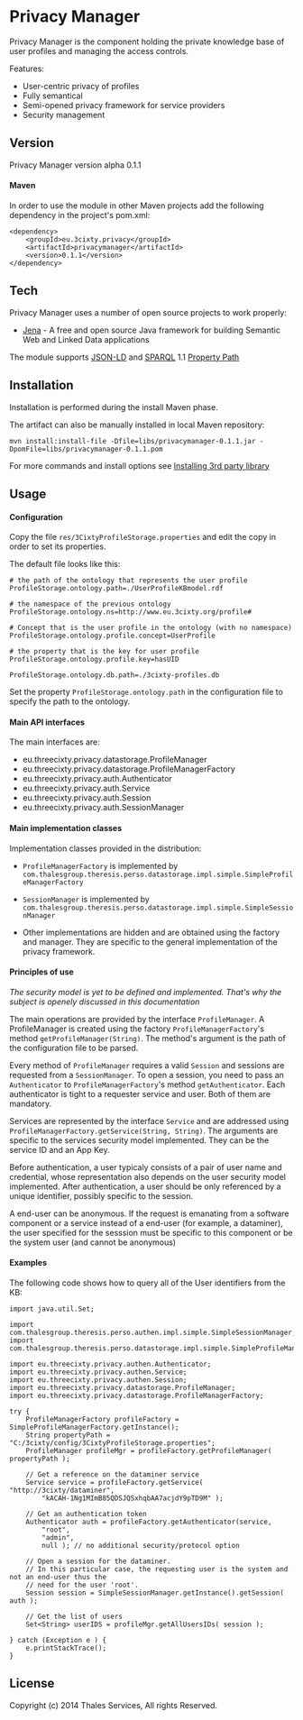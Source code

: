 Privacy Manager
=========
Privacy Manager is the component holding the private knowledge base of user profiles and managing the access controls.

Features:
  - User-centric privacy of profiles
  - Fully semantical
  - Semi-opened privacy framework for service providers
  - Security management

Version
----
Privacy Manager version alpha 0.1.1

#### Maven
In order to use the module in other Maven projects add the following dependency in the project's pom.xml:

```
<dependency>
    <groupId>eu.3cixty.privacy</groupId>
    <artifactId>privacymanager</artifactId>
    <version>0.1.1</version>
</dependency>

```

Tech
-----------
Privacy Manager uses a number of open source projects to work properly:

* [Jena] - A free and open source Java framework for building Semantic Web and Linked Data applications

The module supports [JSON-LD] and [SPARQL] 1.1 [Property Path][1]

Installation
-----------

Installation is performed during the install Maven phase.

The artifact can also be manually installed in local Maven repository:

```mvn install:install-file -Dfile=libs/privacymanager-0.1.1.jar -DpomFile=libs/privacymanager-0.1.1.pom```

For more commands and install options see [Installing 3rd party library][2]

Usage
-----------

#### Configuration

Copy the file ```res/3CixtyProfileStorage.properties``` and edit the copy in order to set its properties.

The default file looks like this:

```
# the path of the ontology that represents the user profile
ProfileStorage.ontology.path=./UserProfileKBmodel.rdf

# the namespace of the previous ontology
ProfileStorage.ontology.ns=http://www.eu.3cixty.org/profile#

# Concept that is the user profile in the ontology (with no namespace)
ProfileStorage.ontology.profile.concept=UserProfile

# the property that is the key for user profile
ProfileStorage.ontology.profile.key=hasUID

ProfileStorage.ontology.db.path=./3cixty-profiles.db
```

Set the property ```ProfileStorage.ontology.path``` in the configuration file to specify the path to the ontology.

#### Main API interfaces

The main interfaces are:
* eu.threecixty.privacy.datastorage.ProfileManager
* eu.threecixty.privacy.datastorage.ProfileManagerFactory
* eu.threecixty.privacy.auth.Authenticator
* eu.threecixty.privacy.auth.Service
* eu.threecixty.privacy.auth.Session
* eu.threecixty.privacy.auth.SessionManager

#### Main implementation classes
Implementation classes provided in the distribution:
* ```ProfileManagerFactory``` is implemented by ```com.thalesgroup.theresis.perso.datastorage.impl.simple.SimpleProfileManagerFactory```

* ```SessionManager``` is implemented by ```com.thalesgroup.theresis.perso.datastorage.impl.simple.SimpleSessionManager```

* Other implementations are hidden and are obtained using the factory and manager. They are specific to the general implementation of the privacy framework.

#### Principles of use

*The security model is yet to be defined and implemented. That's why the subject is openely discussed in this documentation*

The main operations are provided by the interface ```ProfileManager```. A ProfileManager is created using the factory ```ProfileManagerFactory```'s method ```getProfileManager(String)```. The method's argument is the path of the configuration file to be parsed.

Every method of ```ProfileManager``` requires a valid ```Session``` and sessions are requested from a ```SessionManager```. To open a session, you need to pass an ```Authenticator``` to ```ProfileManagerFactory```'s method ```getAuthenticator```. Each authenticator is tight to a requester service and user. Both of them are mandatory.


Services are represented by the interface ```Service``` and are addressed using ```ProfileManagerFactory.getService(String, String)```. The arguments are specific to the services security model implemented. They can be the service ID and an App Key.

Before authentication, a user typicaly consists of a pair of user name and credential, whose representation also depends on the user security model implemented. After authentication, a user should be only referenced by a unique identifier, possibly specific to the session.

A end-user can be anonymous. If the request is emanating from a software component or a service instead of a end-user (for example, a dataminer), the user specified for the sesssion must be specific to this component or be the system user (and cannot be anonymous)

#### Examples

The following code shows how to query all of the User identifiers from the KB:

```
import java.util.Set;

import com.thalesgroup.theresis.perso.authen.impl.simple.SimpleSessionManager;
import com.thalesgroup.theresis.perso.datastorage.impl.simple.SimpleProfileManagerFactory;

import eu.threecixty.privacy.authen.Authenticator;
import eu.threecixty.privacy.authen.Service;
import eu.threecixty.privacy.authen.Session;
import eu.threecixty.privacy.datastorage.ProfileManager;
import eu.threecixty.privacy.datastorage.ProfileManagerFactory;
```
```
try {
    ProfileManagerFactory profileFactory = SimpleProfileManagerFactory.getInstance();
    String propertyPath = "C:/3cixty/config/3CixtyProfileStorage.properties";
    ProfileManager profileMgr = profileFactory.getProfileManager( propertyPath );

    // Get a reference on the dataminer service
    Service service = profileFactory.getService( "http://3cixty/dataminer",
        "kACAH-1Ng1MImB85QDSJQSxhqbAA7acjdY9pTD9M" );

    // Get an authentication token
    Authenticator auth = profileFactory.getAuthenticator(service,
        "root",
        "admin",
        null ); // no additional security/protocol option

    // Open a session for the dataminer.
    // In this particular case, the requesting user is the system and not an end-user thus the
    // need for the user 'root'.
    Session session = SimpleSessionManager.getInstance().getSession( auth );

    // Get the list of users
    Set<String> userIDS = profileMgr.getAllUsersIDs( session );
    
} catch (Exception e ) {
    e.printStackTrace();
}
```

License
----

Copyright (c) 2014 Thales Services, All rights Reserved.

[jena]: https://jena.apache.org/
[json-ld]: http://json-ld.org/
[sparql]: http://www.w3.org/TR/rdf-sparql-query/
[1]: http://www.w3.org/TR/sparql11-property-paths/
[2]: http://maven.apache.org/guides/mini/guide-3rd-party-jars-local.html